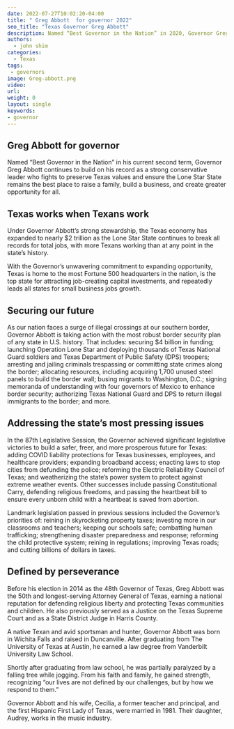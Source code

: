 ```yaml
---
date: 2022-07-27T10:02:20-04:00
title: " Greg Abbott  for governor 2022"
seo_title: "Texas Governor Greg Abbott"
description: Named “Best Governor in the Nation” in 2020, Governor Greg Abbott continues to build on his record as a strong conservative leader who fights to preserve Texas values
authors:
  - john shim
categories:
  - Texas
tags:
 - governors
image: Greg-abbott.png
video:
url: 
weight: 0
layout: single
keywords:
- governor 
---
```


## Greg Abbott  for governor 

Named “Best Governor in the Nation” in his current second term, Governor Greg Abbott continues to build on his record as a strong conservative leader who fights to preserve Texas values and ensure the Lone Star State remains the best place to raise a family, build a business, and create greater opportunity for all.

## Texas works when Texans work
Under Governor Abbott’s strong stewardship, the Texas economy has expanded to nearly $2 trillion as the Lone Star State continues to break all records for total jobs, with more Texans working than at any point in the state’s history.

With the Governor’s unwavering commitment to expanding opportunity, Texas is home to the most Fortune 500 headquarters in the nation, is the top state for attracting job-creating capital investments, and repeatedly leads all states for small business jobs growth.

## Securing our future
As our nation faces a surge of illegal crossings at our southern border, Governor Abbott is taking action with the most robust border security plan of any state in U.S. history. That includes: securing $4 billion in funding; launching Operation Lone Star and deploying thousands of Texas National Guard soldiers and Texas Department of Public Safety (DPS) troopers; arresting and jailing criminals trespassing or committing state crimes along the border; allocating resources, including acquiring 1,700 unused steel panels to build the border wall; busing migrants to Washington, D.C.; signing memoranda of understanding with four governors of Mexico to enhance border security; authorizing Texas National Guard and DPS to return illegal immigrants to the border; and more.

## Addressing the state’s most pressing issues
In the 87th Legislative Session, the Governor achieved significant legislative victories to build a safer, freer, and more prosperous future for Texas: adding COVID liability protections for Texas businesses, employees, and healthcare providers; expanding broadband access; enacting laws to stop cities from defunding the police; reforming the Electric Reliability Council of Texas; and weatherizing the state’s power system to protect against extreme weather events. Other successes include passing Constitutional Carry, defending religious freedoms, and passing the heartbeat bill to ensure every unborn child with a heartbeat is saved from abortion.

Landmark legislation passed in previous sessions included the Governor’s priorities of: reining in skyrocketing property taxes; investing more in our classrooms and teachers; keeping our schools safe; combatting human trafficking; strengthening disaster preparedness and response; reforming the child protective system; reining in regulations; improving Texas roads; and cutting billions of dollars in taxes.

## Defined by perseverance
Before his election in 2014 as the 48th Governor of Texas, Greg Abbott was the 50th and longest-serving Attorney General of Texas, earning a national reputation for defending religious liberty and protecting Texas communities and children. He also previously served as a Justice on the Texas Supreme Court and as a State District Judge in Harris County.

A native Texan and avid sportsman and hunter, Governor Abbott was born in Wichita Falls and raised in Duncanville. After graduating from The University of Texas at Austin, he earned a law degree from Vanderbilt University Law School.

Shortly after graduating from law school, he was partially paralyzed by a falling tree while jogging. From his faith and family, he gained strength, recognizing “our lives are not defined by our challenges, but by how we respond to them.”

Governor Abbott and his wife, Cecilia, a former teacher and principal, and the first Hispanic First Lady of Texas, were married in 1981. Their daughter, Audrey, works in the music industry.